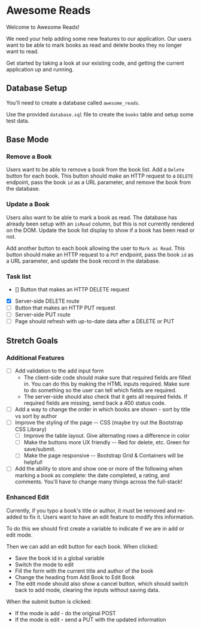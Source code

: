 # Awesome Reads

Welcome to Awesome Reads!

We need your help adding some new features to our application. Our users want to be able to mark books as read and delete books they no longer want to read.

Get started by taking a look at our existing code, and getting the current application up and running.

## Database Setup

You'll need to create a database called `awesome_reads`.

Use the provided `database.sql` file to create the `books` table and setup some test data.

## Base Mode

### Remove a Book

Users want to be able to remove a book from the book list. Add a `Delete` button for each book. This button should make an HTTP request to a `DELETE` endpoint, pass the book `id` as a URL parameter, and remove the book from the database.

### Update a Book

Users also want to be able to mark a book as read. The database has already been setup with an `isRead` column, but this is not currently rendered on the DOM. Update the book list display to show if a book has been read or not.

Add another button to each book allowing the user to `Mark as Read`. This button should make an HTTP request to a `PUT` endpoint, pass the book `id` as a URL parameter, and update the book record in the database.

### Task list

- [] Button that makes an HTTP DELETE request
- [X] Server-side DELETE route
- [ ] Button that makes an HTTP PUT request
- [ ] Server-side PUT route
- [ ] Page should refresh with up-to-date data after a DELETE or PUT

## Stretch Goals

### Additional Features

- [ ] Add validation to the add input form
  - The client-side code should make sure that required fields are filled in. You can do this by making the HTML inputs required. Make sure to do something so the user can tell which fields are required.
  - The server-side should also check that it gets all required fields. If required fields are missing, send back a 400 status code.
- [ ] Add a way to change the order in which books are shown - sort by title vs sort by author
- [ ] Improve the styling of the page -- CSS (maybe try out the Bootstrap CSS Library)
  - [ ] Improve the table layout. Give alternating rows a difference in color
  - [ ] Make the buttons more UX friendly -- Red for delete, etc. Green for save/submit.
  - [ ] Make the page responsive -- Bootstrap Grid & Containers will be helpful!
- [ ] Add the ability to store and show one or more of the following when marking a book as complete: the date completed, a rating, and comments. You'll have to change many things across the full-stack!

### Enhanced Edit

Currently, if you typo a book's title or author, it must be removed and re-added to fix it. Users want to have an edit feature to modify this information.

To do this we should first create a variable to indicate if we are in add or edit mode.

Then we can add an edit button for each book. When clicked:

- Save the book id in a global variable
- Switch the mode to edit
- Fill the form with the current title and author of the book
- Change the heading from Add Book to Edit Book
- The edit mode should also show a cancel button, which should switch back to add mode, clearing the inputs without saving data.

When the submit button is clicked:

- If the mode is add - do the original POST
- If the mode is edit - send a PUT with the updated information
